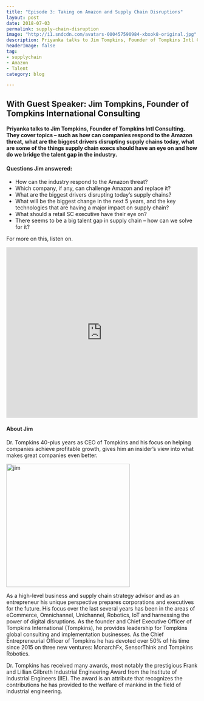 ```yaml
---
title: "Episode 3: Taking on Amazon and Supply Chain Disruptions"
layout: post
date: 2018-07-03
permalink: supply-chain-disruption
image: "http://i1.sndcdn.com/avatars-000457590984-xbxok8-original.jpg"
description: Priyanka talks to Jim Tompkins, Founder of Tompkins Intl Consulting. They cover topics – such as how can companies respond to the Amazon threat, what are the biggest drivers disrupting supply chains today, what are some of the things supply chain execs should have an eye on and how do we bridge the talent gap in the industry.
headerImage: false
tag:
- supplychain
- Amazon
- Talent
category: blog

---
```

## With Guest Speaker: Jim Tompkins, Founder of Tompkins International Consulting

 

#### Priyanka talks to Jim Tompkins, Founder of Tompkins Intl Consulting. They cover topics – such as how can companies respond to the Amazon threat, what are the biggest drivers disrupting supply chains today, what are some of the things supply chain execs should have an eye on and how do we bridge the talent gap in the industry.

#### Questions Jim answered:

 


- How can the industry respond to the Amazon threat?
- Which company, if any, can challenge Amazon and replace it?
- What are the biggest drivers disrupting today’s supply chains?
- What will be the biggest change in the next 5 years, and the key technologies that are having a major impact on supply chain?
- What should a retail SC executive have their eye on?
- There seems to be a big talent gap in supply chain – how can we solve for it?

 

For more on this, listen on.


<iframe width="100%" height="450" scrolling="no" frameborder="no" allow="autoplay" src="https://w.soundcloud.com/player/?url=https%3A//api.soundcloud.com/tracks/466715628&color=%235ba28e&auto_play=false&hide_related=false&show_comments=true&show_user=true&show_reposts=false&show_teaser=true&visual=true"></iframe>



#### About Jim

Dr. Tompkins 40-plus years as CEO of Tompkins and his focus on helping companies achieve profitable growth, gives him an insider’s view into what makes great companies even better.

<img src= "/assets/images/jimtompkins.jpg" alt="jim" width="325px">




 

As a high-level business and supply chain strategy advisor and as an entrepreneur his unique perspective prepares corporations and executives for the future. His focus over the last several years has been in the areas of eCommerce, Omnichannel, Unichannel, Robotics, IoT and harnessing the power of digital disruptions. As the founder and Chief Executive Officer of Tompkins International (Tompkins), he provides leadership for Tompkins global consulting and implementation businesses.  As the Chief Entrepreneurial Officer of Tompkins he has devoted over 50% of his time since 2015 on three new ventures: MonarchFx, SensorThink and Tompkins Robotics.


Dr. Tompkins has received many awards, most notably the prestigious Frank and Lillian Gilbreth Industrial Engineering Award from the Institute of Industrial Engineers (IIE). The award is an attribute that recognizes the contributions he has provided to the welfare of mankind in the field of industrial engineering. 
